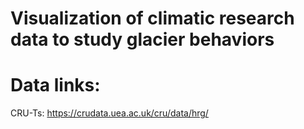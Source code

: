 # Visualization of climatic research data to study glacier behaviors

# Data links: 
CRU-Ts: https://crudata.uea.ac.uk/cru/data/hrg/
